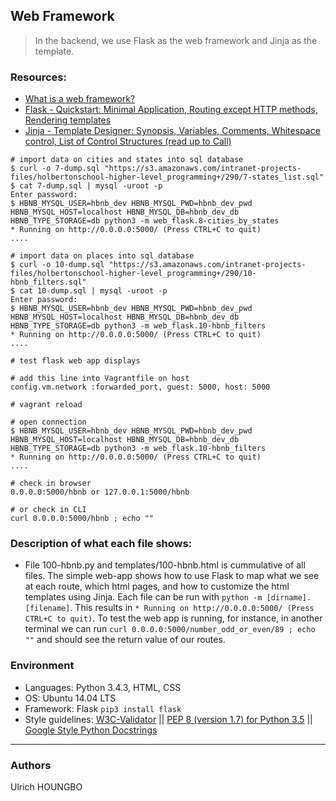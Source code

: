 ## Web Framework
> In the backend, we use Flask as the web framework and Jinja as the template.

### Resources:
* [What is a web framework?](https://jeffknupp.com/blog/2014/03/03/what-is-a-web-framework/)
* [Flask - Quickstart: Minimal Application, Routing except HTTP methods, Rendering templates](http://flask.pocoo.org/docs/1.0/quickstart/)
* [Jinja - Template Designer: Synopsis, Variables, Comments, Whitespace control, List of Control Structures (read up to Call)](http://jinja.pocoo.org/docs/2.9/templates/)

```
# import data on cities and states into sql database
$ curl -o 7-dump.sql "https://s3.amazonaws.com/intranet-projects-files/holbertonschool-higher-level_programming+/290/7-states_list.sql"
$ cat 7-dump.sql | mysql -uroot -p
Enter password: 
$ HBNB_MYSQL_USER=hbnb_dev HBNB_MYSQL_PWD=hbnb_dev_pwd HBNB_MYSQL_HOST=localhost HBNB_MYSQL_DB=hbnb_dev_db HBNB_TYPE_STORAGE=db python3 -m web_flask.8-cities_by_states
* Running on http://0.0.0.0:5000/ (Press CTRL+C to quit)
....
```

```
# import data on places into sql database
$ curl -o 10-dump.sql "https://s3.amazonaws.com/intranet-projects-files/holbertonschool-higher-level_programming+/290/10-hbnb_filters.sql"
$ cat 10-dump.sql | mysql -uroot -p
Enter password: 
$ HBNB_MYSQL_USER=hbnb_dev HBNB_MYSQL_PWD=hbnb_dev_pwd HBNB_MYSQL_HOST=localhost HBNB_MYSQL_DB=hbnb_dev_db HBNB_TYPE_STORAGE=db python3 -m web_flask.10-hbnb_filters
* Running on http://0.0.0.0:5000/ (Press CTRL+C to quit)
....
```

```
# test flask web app displays

# add this line into Vagrantfile on host
config.vm.network :forwarded_port, guest: 5000, host: 5000

# vagrant reload

# open connection
$ HBNB_MYSQL_USER=hbnb_dev HBNB_MYSQL_PWD=hbnb_dev_pwd HBNB_MYSQL_HOST=localhost HBNB_MYSQL_DB=hbnb_dev_db HBNB_TYPE_STORAGE=db python3 -m web_flask.10-hbnb_filters
* Running on http://0.0.0.0:5000/ (Press CTRL+C to quit)
....

# check in browser
0.0.0.0:5000/hbnb or 127.0.0.1:5000/hbnb

# or check in CLI
curl 0.0.0.0:5000/hbnb ; echo ""
```

### Description of what each file shows:
* File 100-hbnb.py and templates/100-hbnb.html is cummulative of all files. The simple web-app shows how to use Flask to map what we see at each route, which html pages, and how to customize the html templates using Jinja. Each file can be run with ```python -m [dirname].[filename]```. This results in ```* Running on http://0.0.0.0:5000/ (Press CTRL+C to quit)```. To test the web app is running, for instance, in another terminal we can run ```curl 0.0.0.0:5000/number_odd_or_even/89 ; echo ""``` and should see the return value of our routes. 

### Environment
* Languages: Python 3.4.3, HTML, CSS
* OS: Ubuntu 14.04 LTS
* Framework: Flask ```pip3 install flask```
* Style guidelines: [W3C-Validator](https://github.com/holbertonschool/W3C-Validator) || [PEP 8 (version 1.7) for Python 3.5](https://www.python.org/dev/peps/pep-0008/) || [Google Style Python Docstrings](http://sphinxcontrib-napoleon.readthedocs.io/en/latest/example_google.html)

---
### Authors
Ulrich HOUNGBO